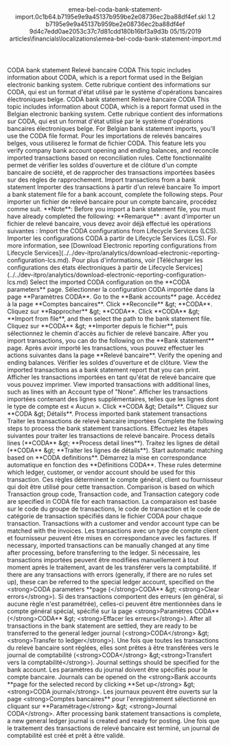 <?xml version="1.0" encoding="UTF-8"?>
<xliff xmlns:logoport="urn:logoport:xliffeditor:xliff-extras:1.0" xmlns:xsi="http://www.w3.org/2001/XMLSchema-instance" xmlns="urn:oasis:names:tc:xliff:document:1.2" xmlns:xliffext="urn:microsoft:content:schema:xliffextensions" version="1.2" xsi:schemaLocation="urn:oasis:names:tc:xliff:document:1.2 xliff-core-1.2-transitional.xsd">
  <file datatype="xml" source-language="en-US" original="emea-bel-coda-bank-statement-import.md" target-language="fr-FR">
    <header>
      <tool tool-company="Microsoft" tool-version="1.0-7889195" tool-name="mdxliff" tool-id="mdxliff"/>
      <xliffext:skl_file_name>emea-bel-coda-bank-statement-import.0c1b64.b7195e9e9a45137b959be2e08736ec2ba88df4ef.skl</xliffext:skl_file_name>
      <xliffext:version>1.2</xliffext:version>
      <xliffext:ms.openlocfilehash>b7195e9e9a45137b959be2e08736ec2ba88df4ef</xliffext:ms.openlocfilehash>
      <xliffext:ms.sourcegitcommit>9d4c7edd0ae2053c37c7d81cdd180b16bf3a9d3b</xliffext:ms.sourcegitcommit>
      <xliffext:ms.lasthandoff>05/15/2019</xliffext:ms.lasthandoff>
      <xliffext:ms.openlocfilepath>articles\financials\localizations\emea-bel-coda-bank-statement-import.md</xliffext:ms.openlocfilepath>
    </header>
    <body>
      <group extype="content" id="content">
        <trans-unit xml:space="preserve" translate="yes" id="101" restype="x-metadata">
          <source>CODA bank statement</source>
        <target logoport:matchpercent="101" state="translated" state-qualifier="leveraged-tm">Relevé bancaire CODA</target></trans-unit>
        <trans-unit xml:space="preserve" translate="yes" id="102" restype="x-metadata">
          <source>This topic includes information about CODA, which is a report format used in the Belgian electronic banking system.</source>
        <target logoport:matchpercent="101" state="translated" state-qualifier="leveraged-tm">Cette rubrique contient des informations sur CODA, qui est un format d'état utilisé par le système d'opérations bancaires électroniques belge.</target></trans-unit>
        <trans-unit xml:space="preserve" translate="yes" id="103">
          <source>CODA bank statement</source>
        <target logoport:matchpercent="101" state="translated" state-qualifier="leveraged-tm">Relevé bancaire CODA</target></trans-unit>
        <trans-unit xml:space="preserve" translate="yes" id="104">
          <source>This topic includes information about CODA, which is a report format used in the Belgian electronic banking system.</source>
        <target logoport:matchpercent="101" state="translated" state-qualifier="leveraged-tm">Cette rubrique contient des informations sur CODA, qui est un format d'état utilisé par le système d'opérations bancaires électroniques belge.</target></trans-unit>
        <trans-unit xml:space="preserve" translate="yes" id="105">
          <source>For Belgian bank statement imports, you'll use the CODA file format.</source>
        <target logoport:matchpercent="101" state="translated" state-qualifier="leveraged-tm">Pour les importations de relevés bancaires belges, vous utiliserez le format de fichier CODA.</target></trans-unit>
        <trans-unit xml:space="preserve" translate="yes" id="106">
          <source>This feature lets you verify company bank account opening and ending balances, and reconcile imported transactions based on reconciliation rules.</source>
        <target logoport:matchpercent="101" state="translated" state-qualifier="leveraged-tm">Cette fonctionnalité permet de vérifier les soldes d'ouverture et de clôture d'un compte bancaire de société, et de rapprocher des transactions importées basées sur des règles de rapprochement.</target></trans-unit>
        <trans-unit xml:space="preserve" translate="yes" id="107">
          <source>Import transactions from a bank statement</source>
        <target logoport:matchpercent="101" state="translated" state-qualifier="leveraged-tm">Importer des transactions à partir d'un relevé bancaire</target></trans-unit>
        <trans-unit xml:space="preserve" translate="yes" id="108">
          <source>To import a bank statement file for a bank account, complete the following steps.</source>
        <target logoport:matchpercent="101" state="translated" state-qualifier="leveraged-tm">Pour importer un fichier de relevé bancaire pour un compte bancaire, procédez comme suit.</target></trans-unit>
        <trans-unit xml:space="preserve" translate="yes" id="109">
          <source><bpt id="p1">**</bpt>Note<ept id="p1">**</ept>: Before you import a bank statement file, you must have already completed the following:</source>
        <target logoport:matchpercent="101" state="translated" state-qualifier="leveraged-tm"><bpt id="p1">**</bpt>Remarque<ept id="p1">**</ept> : avant d'importer un fichier de relevé bancaire, vous devez avoir déjà effectué les opérations suivantes :</target></trans-unit>
        <trans-unit xml:space="preserve" translate="yes" id="110">
          <source>Import the CODA configurations from Lifecycle Services (LCS).</source>
        <target logoport:matchpercent="101" state="translated" state-qualifier="leveraged-tm">Importer les configurations CODA à partir de Lifecycle Services (LCS).</target></trans-unit>
        <trans-unit xml:space="preserve" translate="yes" id="111">
          <source>For more information, see <bpt id="p1">[</bpt>Download Electronic reporting configurations from Lifecycle Services<ept id="p1">](../../dev-itpro/analytics/download-electronic-reporting-configuration-lcs.md)</ept>.</source>
        <target logoport:matchpercent="101" state="translated" state-qualifier="leveraged-tm">Pour plus d'informations, voir <bpt id="p1">[</bpt>Télécharger les configurations des états électroniques à partir de Lifecycle Services<ept id="p1">](../../dev-itpro/analytics/download-electronic-reporting-configuration-lcs.md)</ept></target></trans-unit>
        <trans-unit xml:space="preserve" translate="yes" id="112">
          <source>Select the imported CODA configuration on the <bpt id="p1">**</bpt>CODA parameters<ept id="p1">**</ept> page.</source>
        <target logoport:matchpercent="101" state="translated" state-qualifier="leveraged-tm">Sélectionner la configuration CODA importée dans la page <bpt id="p1">**</bpt>Paramètres CODA<ept id="p1">**</ept>.</target></trans-unit>
        <trans-unit xml:space="preserve" translate="yes" id="113">
          <source>Go to the <bpt id="p1">**</bpt>Bank accounts<ept id="p1">**</ept> page.</source>
        <target logoport:matchpercent="101" state="translated" state-qualifier="leveraged-tm">Accédez à la page <bpt id="p1">**</bpt>Comptes bancaires<ept id="p1">**</ept>.</target></trans-unit>
        <trans-unit xml:space="preserve" translate="yes" id="114">
          <source>Click <bpt id="p1">**</bpt>Reconcile<ept id="p1">**</ept> <ph id="ph1">&amp;gt;</ph> <bpt id="p2">**</bpt>CODA<ept id="p2">**</ept>.</source>
        <target logoport:matchpercent="101" state="translated" state-qualifier="leveraged-tm">Cliquez sur <bpt id="p1">**</bpt>Rapprocher<ept id="p1">**</ept> <ph id="ph1">&amp;gt;</ph> <bpt id="p2">**</bpt>CODA<ept id="p2">**</ept>.</target></trans-unit>
        <trans-unit xml:space="preserve" translate="yes" id="115">
          <source>Click <bpt id="p1">**</bpt>CODA<ept id="p1">**</ept> <ph id="ph1">&amp;gt;</ph> <bpt id="p2">**</bpt>Import from file<ept id="p2">**</ept>, and then select the path to the bank statement file.</source>
        <target logoport:matchpercent="101" state="translated" state-qualifier="leveraged-tm">Cliquez sur <bpt id="p1">**</bpt>CODA<ept id="p1">**</ept> <ph id="ph1">&amp;gt;</ph> <bpt id="p2">**</bpt>Importer depuis le fichier<ept id="p2">**</ept>, puis sélectionnez le chemin d'accès au fichier de relevé bancaire.</target></trans-unit>
        <trans-unit xml:space="preserve" translate="yes" id="116">
          <source>After you import transactions, you can do the following on the <bpt id="p1">**</bpt>Bank statement<ept id="p1">**</ept> page.</source>
        <target logoport:matchpercent="101" state="translated" state-qualifier="leveraged-tm">Après avoir importé les transactions, vous pouvez effectuer les actions suivantes dans la page <bpt id="p1">**</bpt>Relevé bancaire<ept id="p1">**</ept>.</target></trans-unit>
        <trans-unit xml:space="preserve" translate="yes" id="117">
          <source>Verify the opening and ending balances.</source>
        <target logoport:matchpercent="101" state="translated" state-qualifier="leveraged-tm">Vérifier les soldes d'ouverture et de clôture.</target></trans-unit>
        <trans-unit xml:space="preserve" translate="yes" id="118">
          <source>View the imported transactions as a bank statement report that you can print.</source>
        <target logoport:matchpercent="101" state="translated" state-qualifier="leveraged-tm">Afficher les transactions importées en tant qu'état de relevé bancaire que vous pouvez imprimer.</target></trans-unit>
        <trans-unit xml:space="preserve" translate="yes" id="119">
          <source>View imported transactions with additional lines, such as lines with an Account type of "None".</source>
        <target logoport:matchpercent="101" state="translated" state-qualifier="leveraged-tm">Afficher les transactions importées contenant des lignes supplémentaires, telles que les lignes dont le type de compte est « Aucun ».</target></trans-unit>
        <trans-unit xml:space="preserve" translate="yes" id="120">
          <source>Click <bpt id="p1">**</bpt>CODA <ph id="ph1">&amp;gt;</ph> Details<ept id="p1">**</ept>.</source>
        <target logoport:matchpercent="101" state="translated" state-qualifier="leveraged-tm">Cliquez sur <bpt id="p1">**</bpt>CODA <ph id="ph1">&amp;gt;</ph> Détails<ept id="p1">**</ept>.</target></trans-unit>
        <trans-unit xml:space="preserve" translate="yes" id="121">
          <source>Process imported bank statement transactions</source>
        <target logoport:matchpercent="101" state="translated" state-qualifier="leveraged-tm">Traiter les transactions de relevé bancaire importées</target></trans-unit>
        <trans-unit xml:space="preserve" translate="yes" id="122">
          <source>Complete the following steps to process the bank statement transactions.</source>
        <target logoport:matchpercent="101" state="translated" state-qualifier="leveraged-tm">Effectuez les étapes suivantes pour traiter les transactions de relevé bancaire.</target></trans-unit>
        <trans-unit xml:space="preserve" translate="yes" id="123">
          <source>Process details lines (<bpt id="p1">**</bpt>CODA<ept id="p1">**</ept> <ph id="ph1">&amp;gt;</ph> <bpt id="p2">**</bpt>Process detail lines<ept id="p2">**</ept>).</source>
        <target logoport:matchpercent="101" state="translated" state-qualifier="leveraged-tm">Traitez les lignes de détail (<bpt id="p1">**</bpt>CODA<ept id="p1">**</ept> <ph id="ph1">&amp;gt;</ph> <bpt id="p2">**</bpt>Traiter les lignes de détails<ept id="p2">**</ept>).</target></trans-unit>
        <trans-unit xml:space="preserve" translate="yes" id="124">
          <source>Start automatic matching based on <bpt id="p1">**</bpt>CODA definitions<ept id="p1">**</ept>.</source>
        <target logoport:matchpercent="101" state="translated" state-qualifier="leveraged-tm">Démarrez la mise en correspondance automatique en fonction des <bpt id="p1">**</bpt>Définitions CODA<ept id="p1">**</ept>.</target></trans-unit>
        <trans-unit xml:space="preserve" translate="yes" id="125">
          <source>These rules determine which ledger, customer, or vendor account should be used for this transaction.</source>
        <target logoport:matchpercent="101" state="translated" state-qualifier="leveraged-tm">Ces règles déterminent le compte général, client ou fournisseur qui doit être utilisé pour cette transaction.</target></trans-unit>
        <trans-unit xml:space="preserve" translate="yes" id="126">
          <source>Comparison is based on which Transaction group code, Transaction code, and Transaction category code are specified in CODA file for each transaction.</source>
        <target logoport:matchpercent="101" state="translated" state-qualifier="leveraged-tm">La comparaison est basée sur le code du groupe de transactions, le code de transaction et le code de catégorie de transaction spécifiés dans le fichier CODA pour chaque transaction.</target></trans-unit>
        <trans-unit xml:space="preserve" translate="yes" id="127">
          <source>Transactions with a customer and vendor account type can be matched with the invoices.</source>
        <target logoport:matchpercent="101" state="translated" state-qualifier="leveraged-tm">Les transactions avec un type de compte client et fournisseur peuvent être mises en correspondance avec les factures.</target></trans-unit>
        <trans-unit xml:space="preserve" translate="yes" id="128">
          <source>If necessary, imported transactions can be manually changed at any time after processing, before transferring to the ledger.</source>
        <target logoport:matchpercent="101" state="translated" state-qualifier="leveraged-tm">Si nécessaire, les transactions importées peuvent être modifiées manuellement à tout moment après le traitement, avant de les transférer vers la comptabilité.</target></trans-unit>
        <trans-unit xml:space="preserve" translate="yes" id="129">
          <source>If there are any transactions with errors (generally, if there are no rules set up), these can be referred to the special ledger account, specified on the <bpt id="p1">&lt;strong&gt;</bpt>CODA parameters <bpt id="p2">**</bpt>page (<ept id="p2">&lt;/strong&gt;</ept>CODA<ept id="p1">**</ept> <ph id="ph1">&amp;gt;</ph> <bpt id="p3">&lt;strong&gt;</bpt>Clear errors<ept id="p3">&lt;/strong&gt;</ept>).</source>
        <target logoport:matchpercent="101" state="translated" state-qualifier="leveraged-tm">Si des transactions comportent des erreurs (en général, si aucune règle n'est paramétrée), celles-ci peuvent être mentionnées dans le compte général spécial, spécifié sur la page <bpt id="p1">&lt;strong&gt;</bpt>Paramètres CODA<bpt id="p2">**</bpt>(<ept id="p2">&lt;/strong&gt;</ept>CODA<ept id="p1">**</ept> <ph id="ph1">&amp;gt;</ph> <bpt id="p3">&lt;strong&gt;</bpt>Effacer les erreurs<ept id="p3">&lt;/strong&gt;</ept>).</target></trans-unit>
        <trans-unit xml:space="preserve" translate="yes" id="130">
          <source>After all transactions in the bank statement are settled, they are ready to be transferred to the general ledger journal (<bpt id="p1">&lt;strong&gt;</bpt>CODA<ept id="p1">&lt;/strong&gt;</ept> <ph id="ph1">&amp;gt;</ph><bpt id="p2">&lt;strong&gt;</bpt>Transfer to ledger<ept id="p2">&lt;/strong&gt;</ept>).</source>
        <target logoport:matchpercent="101" state="translated" state-qualifier="leveraged-tm">Une fois que toutes les transactions du relevé bancaire sont réglées, elles sont prêtes à être transférées vers le journal de comptabilité (<bpt id="p1">&lt;strong&gt;</bpt>CODA<ept id="p1">&lt;/strong&gt;</ept> <ph id="ph1">&amp;gt;</ph><bpt id="p2">&lt;strong&gt;</bpt>Transfert vers la comptabilité<ept id="p2">&lt;/strong&gt;</ept>).</target></trans-unit>
        <trans-unit xml:space="preserve" translate="yes" id="131">
          <source>Journal settings should be specified for the bank account.</source>
        <target logoport:matchpercent="101" state="translated" state-qualifier="leveraged-tm">Les paramètres du journal doivent être spécifiés pour le compte bancaire.</target></trans-unit>
        <trans-unit xml:space="preserve" translate="yes" id="132">
          <source>Journals can be opened on the <bpt id="p1">&lt;strong&gt;</bpt>Bank accounts **page for the selected record by clicking **Set up<ept id="p1">&lt;/strong&gt;</ept> <ph id="ph1">&amp;gt;</ph> <bpt id="p2">&lt;strong&gt;</bpt>CODA journal<ept id="p2">&lt;/strong&gt;</ept>.</source>
        <target logoport:matchpercent="101" state="translated" state-qualifier="leveraged-tm">Les journaux peuvent être ouverts sur la page <bpt id="p1">&lt;strong&gt;</bpt>Comptes bancaires** pour l'enregistrement sélectionné en cliquant sur **Paramétrage<ept id="p1">&lt;/strong&gt;</ept> <ph id="ph1">&amp;gt;</ph> <bpt id="p2">&lt;strong&gt;</bpt>Journal CODA<ept id="p2">&lt;/strong&gt;</ept>.</target></trans-unit>
        <trans-unit xml:space="preserve" translate="yes" id="133">
          <source>After processing bank statement transactions is complete, a new general ledger journal is created and ready for posting.</source>
        <target logoport:matchpercent="101" state="translated" state-qualifier="leveraged-tm">Une fois que le traitement des transactions de relevé bancaire est terminé, un journal de comptabilité est créé et prêt à être validé.</target></trans-unit>
      </group>
    </body>
  </file>
</xliff>